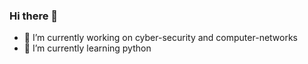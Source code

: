 ### Hi there 👋


- 🔭 I’m currently working on cyber-security and computer-networks
- 🌱 I’m currently learning python

